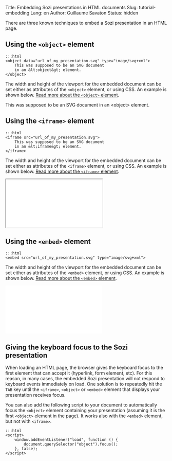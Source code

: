 Title: Embedding Sozi presentations in HTML documents
Slug: tutorial-embedding
Lang: en
Author: Guillaume Savaton
Status: hidden

There are three known techniques to embed a Sozi presentation in an HTML page.

Using the ``<object>`` element
------------------------------

    :::html
    <object data="url_of_my_presentation.svg" type="image/svg+xml">
        This was supposed to be an SVG document
        in an &lt;object&gt; element.
    </object>

The width and height of the viewport for the embedded document can be set either as attributes
of the ``<object>`` element, or using CSS.
An example is shown below.
[Read more about the ``<object>`` element](https://developer.mozilla.org/en-US/docs/Web/HTML/Element/object).

<object class="sozi" data="../static/images/this-is-not-a-slideshow.fast.svg" type="image/svg+xml">
    This was supposed to be an SVG document in an &lt;object&gt; element.
</object>

Using the ``<iframe>`` element
------------------------------

    :::html
    <iframe src="url_of_my_presentation.svg">
        This was supposed to be an SVG document
        in an &lt;iframe&gt; element.
    </iframe>

The width and height of the viewport for the embedded document can be set either as attributes
of the ``<iframe>`` element, or using CSS.
An example is shown below.
[Read more about the ``<iframe>`` element](https://developer.mozilla.org/en-US/docs/Web/HTML/Element/iframe).

<iframe class="sozi" src="|filename|/images/this-is-not-a-slideshow.fast.svg">
    This was supposed to be an SVG document in an &lt;object&gt; element.
</iframe>

Using the ``<embed>`` element
-----------------------------

    :::html
    <embed src="url_of_my_presentation.svg" type="image/svg+xml">
    
The width and height of the viewport for the embedded document can be set either as attributes
of the ``<embed>`` element, or using CSS.
An example is shown below.
[Read more about the ``<embed>`` element](https://developer.mozilla.org/en-US/docs/Web/HTML/Element/embed).

<embed class="sozi" src="|filename|/images/this-is-not-a-slideshow.fast.svg" type="image/svg+xml">

Giving the keyboard focus to the Sozi presentation
--------------------------------------------------

When loading an HTML page, the browser gives the keyboard focus to the first element
that can accept it (hyperlink, form element, etc).
For this reason, in many cases, the embedded Sozi presentation will not respond to keyboard events
immediately on load.
One solution is to repeatedly hit the ``TAB`` key
until the ``<iframe>``, ``<object>`` or ``<embed>`` element that displays your presentation
receives focus.

You can also add the following script to your document to automatically focus the
``<object>`` element containing your presentation (assuming it is the first ``<object>``
element in the page).
It works also with the ``<embed>`` element, but not with ``<iframe>``.

    :::html
    <script>
        window.addEventListener("load", function () {
            document.querySelector("object").focus();
        }, false);
    </script>

